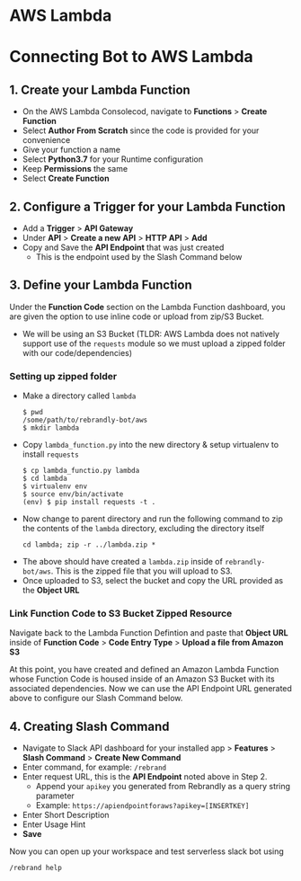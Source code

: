 # AWS Lambda


# Connecting Bot to AWS Lambda
## 1. Create your Lambda Function
   - On the AWS Lambda Consolecod, navigate to **Functions** > **Create Function**
   - Select **Author From Scratch** since the code is provided for your convenience
   - Give your function a name
   - Select **Python3.7** for your Runtime configuration
   - Keep **Permissions** the same
   - Select **Create Function**


## 2. Configure a Trigger for your Lambda Function
   - Add a **Trigger** > **API Gateway**
   - Under **API** > **Create a new API** > **HTTP API** > **Add**
   - Copy and Save the **API Endpoint** that was just created
      - This is the endpoint used by the Slash Command below


## 3. Define your Lambda Function
Under the **Function Code** section on the Lambda Function dashboard, you are given the option to use inline code or upload from zip/S3 Bucket.
- We will be using an S3 Bucket (TLDR: AWS Lambda does not natively support use of the `requests` module so we must upload a zipped folder with our code/dependencies)

### Setting up zipped folder
- Make a directory called `lambda`
   ```
   $ pwd
   /some/path/to/rebrandly-bot/aws
   $ mkdir lambda
   ```
- Copy `lambda_function.py` into the new directory & setup virtualenv to install `requests`
   ```
   $ cp lambda_functio.py lambda
   $ cd lambda
   $ virtualenv env
   $ source env/bin/activate
   (env) $ pip install requests -t .
   ```
- Now change to parent directory and run the following command to zip the contents of the `lambda` directory, excluding the directory itself
   ```
   cd lambda; zip -r ../lambda.zip *
   ```
- The above should have created a `lambda.zip` inside of `rebrandly-bot/aws`. This is the zipped file that you will upload to S3.
- Once uploaded to S3, select the bucket and copy the URL provided as the **Object URL** 

### Link Function Code to S3 Bucket Zipped Resource
Navigate back to the Lambda Function Defintion and paste that **Object URL** inside of **Function Code** > **Code Entry Type** > **Upload a file from Amazon S3**

At this point, you have created and defined an Amazon Lambda Function whose Function Code is housed inside of an Amazon S3 Bucket with its associated dependencies. Now we can use the API Endpoint URL generated above to configure our Slash Command below.

## 4. Creating Slash Command
   - Navigate to Slack API dashboard for your installed app > **Features** > **Slash Command** > **Create New Command**
   - Enter command, for example: `/rebrand`
   - Enter request URL, this is the **API Endpoint** noted above in Step 2.
      - Append your `apikey` you generated from Rebrandly as a query string parameter
      - Example: `https://apiendpointforaws?apikey=[INSERTKEY]`
   - Enter Short Description
   - Enter Usage Hint
   - **Save**


Now you can open up your workspace and test serverless slack bot using 
```
/rebrand help
```